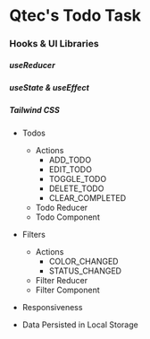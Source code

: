 # Qtec's Todo Task

### Hooks & UI Libraries
##### useReducer
##### useState & useEffect
##### Tailwind CSS

- Todos
  - Actions
    - ADD_TODO
    - EDIT_TODO
    - TOGGLE_TODO
    - DELETE_TODO
    - CLEAR_COMPLETED
  - Todo Reducer
  - Todo Component

- Filters
  - Actions
    - COLOR_CHANGED
    - STATUS_CHANGED
  - Filter Reducer
  - Filter Component

- Responsiveness

- Data Persisted in Local Storage